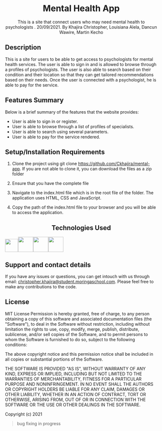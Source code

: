 <h1 align="center"> Mental Health App </h1>

<p align="center">This is a site that connect users who may need mental health to psychologists . 20/09/2021.
By Khajira Christopher, Louisiana Alela, Dancun Wawire, Martin Kecho
</p>

## Description

This is a site for users to be able to get access to psychologists for mental health services. The user is able to sign in and is allowed to browse through a profiles of psychologists. The user is also able to search based on their condition and their location so that they can get tailored recommendations based on their needs. Once the user is connected with a psychologist, he is able to pay for the service. 

## Features Summary

Below is a brief summary of the features that the website provides:
- User is able to sign in or register.
- User is able to browse through a list of profiles of specialists.
- User is able to search using several parameters.
- User is able to pay for the service rendered.

## Setup/Installation Requirements

1. Clone the project using git clone https://github.com/Ckhajira/mental-app. If you are not able to clone it, you can download the files as a zip folder

2. Ensure that you have the complete file

3. Navigate to the index.html file which is in the root file of the folder. The application uses HTML, CSS and JavaScript.

4. Copy the path of the index.html file to your browser and you will be able to access the application.

<h2 align="center"> Technologies Used </h2>
<p>
<img src="https://img.icons8.com/?size=512&id=Q5FXgRZybr2A&format=png" style="width:43px; height:43px;"><img src="https://img.icons8.com/?size=512&id=21278&format=png" style="width:50px; heigth:50px;"><img src="https://img.icons8.com/?size=512&id=108784&format=png" style="width:50px; heigth:50px;"><img src="https://img.icons8.com/?size=512&id=84710&format=png" style="width:50px; height:50px;">
</p>


## Support and contact details

If you have any issues or questions, you can get intouch with us through email: christopher.khajira@student.moringaschool.com. Please feel free to make any contributions to the code.

## License

MIT License
Permission is hereby granted, free of charge, to any person obtaining a copy of this software and associated documentation files (the "Software"), to deal in the Software without restriction, including without limitation the rights to use, copy, modify, merge, publish, distribute, sublicense, and/or sell copies of the Software, and to permit persons to whom the Software is furnished to do so, subject to the following conditions:

The above copyright notice and this permission notice shall be included in all copies or substantial portions of the Software.

THE SOFTWARE IS PROVIDED "AS IS", WITHOUT WARRANTY OF ANY KIND, EXPRESS OR IMPLIED, INCLUDING BUT NOT LIMITED TO THE WARRANTIES OF MERCHANTABILITY, FITNESS FOR A PARTICULAR PURPOSE AND NONINFRINGEMENT. IN NO EVENT SHALL THE AUTHORS OR COPYRIGHT HOLDERS BE LIABLE FOR ANY CLAIM, DAMAGES OR OTHER LIABILITY, WHETHER IN AN ACTION OF CONTRACT, TORT OR OTHERWISE, ARISING FROM, OUT OF OR IN CONNECTION WITH THE SOFTWARE OR THE USE OR OTHER DEALINGS IN THE SOFTWARE.

Copyright (c) 2021 

> bug fixing in progress 
